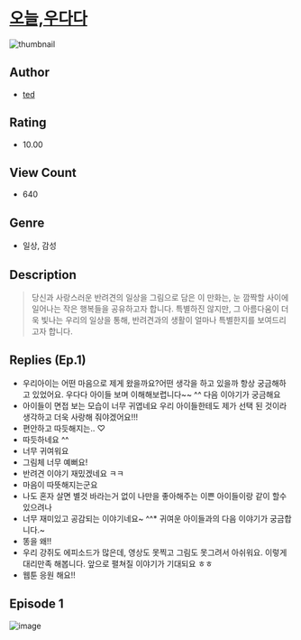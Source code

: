# [오늘,우다다](https://comic.naver.com/challenge/list?titleId=811090)
![thumbnail](https://image-comic.pstatic.net/user_contents_data/challenge_comic/2023/05/25/366529/upload_7221634587291640673_480x623.jpeg)

## Author
- [ted](https://comic.naver.com/artistTitle?id=366529)

## Rating
- 10.00

## View Count
- 640

## Genre
- 일상, 감성

## Description
> 당신과 사랑스러운 반려견의 일상을 그림으로 담은 이 만화는, 눈 깜짝할 사이에 일어나는 작은 행복들을 공유하고자 합니다. 특별하진 않지만, 그 아름다움이 더욱 빛나는 우리의 일상을 통해, 반려견과의 생활이 얼마나 특별한지를 보여드리고자 합니다.

## Replies (Ep.1)
- 우리아이는 어떤 마음으로 제게 왔을까요?어떤 생각을 하고 있을까 항상 궁금해하고 있었어요. 우다다 아이들 보며 이해해보렵니다~~ ^^ 다음 이야기가 궁금해요
- 아이들이 면접 보는 모습이 너무 귀엽네요 우리 아이들한테도 제가 선택 된 것이라 생각하고 더욱 사랑해 줘야겠어요!!!
- 편안하고 따듯해지는.. ♡
- 따듯하네요 ^^
- 너무 귀여워요
- 그림체 너무 예뻐요!
- 반려견 이야기 재밌겠네요 ㅋㅋ
- 마음이 따뜻해지는군요
- 나도 혼자 살면 별것 바라는거 없이 나만을 좋아해주는 이쁜 아이들이랑 같이 할수 있으려나
- 너무 재미있고 공감되는 이야기네요~ ^^* 귀여운 아이들과의 다음 이야기가 궁금합니다.~
- 똥을 왜!!
- 우리 강쥐도 에피소드가 많은데, 영상도 못찍고 그림도 못그려서 아쉬워요. 이렇게 대리만족 해봅니다. 앞으로 펼쳐질 이야기가 기대되요 ㅎㅎ
- 웹툰 응원 해요!!

## Episode 1
![image](https://image-comic.pstatic.net/user_contents_data/challenge_comic/2023/05/25/366529/upload_3834309548717717813.jpeg)
